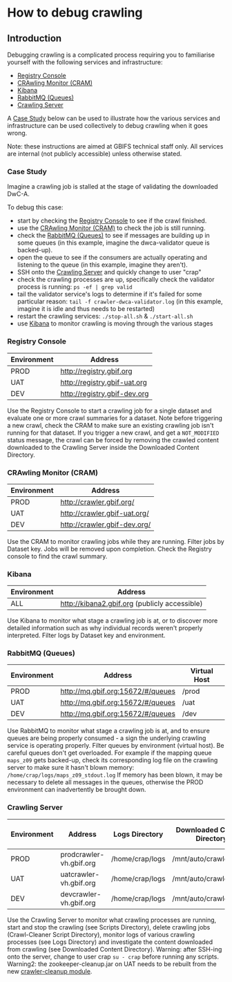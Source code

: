 # How to debug crawling

## Introduction

Debugging crawling is a complicated process requiring you to familiarise yourself with the following services and infrastructure:

* [Registry Console](how-to-debug-crawling.md#registry-console)
* [CRAwling Monitor (CRAM)](how-to-debug-crawling.md#crawling-monitor-cram)
* [Kibana](how-to-debug-crawling.md#kibana)
* [RabbitMQ (Queues)](how-to-debug-crawling.md#rabbitmq-queues)
* [Crawling Server](how-to-debug-crawling.md#crawling-server)

A [Case Study](how-to-debug-crawling.md#case-study) below can be used to illustrate how the various services and infrastructure can be used collectively to debug crawling when it goes wrong. 

Note: these instructions are aimed at GBIFS technical staff only. All services are internal (not publicly accessible) unless otherwise stated.

### Case Study

Imagine a crawling job is stalled at the stage of validating the downloaded DwC-A. 

To debug this case:

* start by checking the [Registry Console](how-to-debug-crawling.md#registry-console) to see if the crawl finished. 
* use the [CRAwling Monitor (CRAM)](how-to-debug-crawling.md#crawling-monitor-cram) to check the job is still running. 
* check the [RabbitMQ (Queues)](how-to-debug-crawling.md#rabbitmq-queues) to see if messages are building up in some queues (in this example, imagine the dwca-validator queue is backed-up).
* open the queue to see if the consumers are actually operating and listening to the queue (in this example, imagine they aren't).
* SSH onto the [Crawling Server](how-to-debug-crawling.md#crawling-server) and quickly change to user "crap"
* check the crawling processes are up, specifically check the validator process is running: ```ps -ef | grep valid```
* tail the validator service's logs to determine if it's failed for some particular reason: ```tail -f crawler-dwca-validator.log``` (in this example, imagine it is idle and thus needs to be restarted)
* restart the crawling services: ```./stop-all.sh``` & ```./start-all.sh```
* use [Kibana](how-to-debug-crawling.md#kibana) to monitor crawling is moving through the various stages

### Registry Console
|Environment| Address|
|---|---|
|PROD| http://registry.gbif.org|
|UAT| http://registry.gbif-uat.org|
|DEV| http://registry.gbif-dev.org|

Use the Registry Console to start a crawling job for a single dataset and evaluate one or more crawl summaries for a dataset. Note before triggering a new crawl, check the CRAM to make sure an existing crawling job isn't running for that dataset. If you trigger a new crawl, and get a ```NOT_MODIFIED``` status message, the crawl can be forced by removing the crawled content downloaded to the Crawling Server inside the Downloaded Content Directory.

### CRAwling Monitor (CRAM)
|Environment| Address|
|---|---|
|PROD| http://crawler.gbif.org/|
|UAT| http://crawler.gbif-uat.org/|
|DEV| http://crawler.gbif-dev.org/|

Use the CRAM to monitor crawling jobs while they are running. Filter jobs by Dataset key. Jobs will be removed upon completion. Check the Registry console to find the crawl summary. 

### Kibana 
|Environment| Address|
|---|---|
|ALL| http://kibana2.gbif.org (publicly accessible) |

Use Kibana to monitor what stage a crawling job is at, or to discover more detailed information such as why individual records weren't properly interpreted. Filter logs by Dataset key and environment. 

### RabbitMQ (Queues)
|Environment| Address| Virtual Host|
|---|---|---|
|PROD| http://mq.gbif.org:15672/#/queues|/prod|
|UAT| http://mq.gbif.org:15672/#/queues|/uat|
|DEV| http://mq.gbif.org:15672/#/queues|/dev|

Use RabbitMQ to monitor what stage a crawling job is at, and to ensure queues are being properly consumed - a sign the underlying crawling service is operating properly. Filter queues by environment (virtual host). Be careful queues don't get overloaded. For example if the mapping queue ```maps_z09``` gets backed-up, check its corresponding log file on the crawling server to make sure it hasn't blown memory: ```/home/crap/logs/maps_z09_stdout.log``` If memory has been blown, it may be necessary to delete all messages in the queues, otherwise the PROD environment can inadvertently be brought down.

### Crawling Server
|Environment| Address| Logs Directory| Downloaded Content Directory| Scripts Directory| Crawl-Cleaner Script Directory|
|---|---|---|---|---|---|
|PROD| prodcrawler-vh.gbif.org | /home/crap/logs| /mnt/auto/crawler/dwca| /home/crap/bin| /home/crap/util|
|UAT| uatcrawler-vh.gbif.org| /home/crap/logs| /mnt/auto/crawler/dwca| /home/crap/bin| /home/crap/util|
|DEV| devcrawler-vh.gbif.org| /home/crap/logs| /mnt/auto/crawler/dwca| /home/crap/bin| /home/crap/util|

Use the Crawling Server to monitor what crawling processes are running, start and stop the crawling (see Scripts Directory), delete crawling jobs (Crawl-Cleaner Script Directory), monitor logs of various crawling processes (see Logs Directory) and investigate the content downloaded from crawling (see Downloaded Content Directory). Warning: after SSH-ing onto the server, change to user crap ```su - crap``` before running any scripts. Warning2: the zookeeper-cleanup.jar on UAT needs to be rebuilt from the new [crawler-cleanup module](https://github.com/gbif/crawler/tree/master/crawler-cleanup). 
